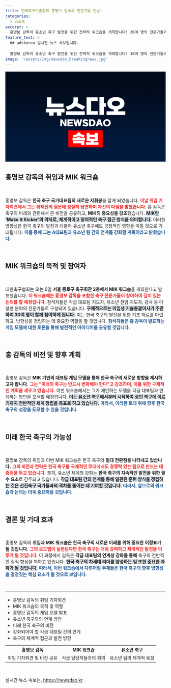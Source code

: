 ```yaml
---
title: 한국축구기술철학 홍명보 감독과 전문가들 만남!
categories:
  - 스포츠
excerpt: >
  홍명보 감독이 유소년 축구 발전을 위한 전략적 워크숍을 개최합니다! 30여 명의 전문가들과 함께 A대표팀 게임 모델을 논의하며, 한국 축구의 새로운 미래를 밝혀줄 이 자리에 주목하세요!
feature_text: >
  ## adskorea 실시간 뉴스 속보입니다.

  홍명보 감독이 유소년 축구 발전을 위한 전략적 워크숍을 개최합니다! 30여 명의 전문가들과 함께 A대표팀 게임 모델을 논의하며, 한국 축구의 새로운 미래를 밝혀줄 이 자리에 주목하세요!
image: '/assets/img/newsdao_breakingnews.jpg'
---
```


<p><img src="/assets/img/newsdao_breakingnews.jpg" alt="adskorea 속보" /></p>

<h2 data-ke-size="size26">홍명보 감독의 취임과 MIK 워크숍</h2>

<p data-ke-size="size16">&nbsp;</p>

<p>홍명보 감독은 <strong>한국 축구 국가대표팀의 새로운 지휘봉</strong>을 잡게 되었습니다. <b><span style="color: #ee2323;">이날 취임 기자회견에서 그는 취재진의 질문에 성실히 답변하며 자신의 다짐을 밝혔습니다.</span></b> 홍 감독은 축구의 미래와 관련해서 큰 비전을 공유하고, <strong>MIK의 중요성을 강조</strong>했습니다. <b><span style="background-color: #21538527;">MIK란 ‘Make It Kicker’의 약자로, 체계적이고 창의적인 축구 접근 방식을 의미합니다.</span></b> 이러한 방향성은 한국 축구의 발전과 더불어 유소년 축구에도 긍정적인 영향을 미칠 것으로 기대됩니다. <b><span style="color: #1a5490;">이를 통해 그는 A대표팀과 유소년 팀 간의 연계를 강화할 계획이라고 밝혔습니다.</span></b></p>

<p data-ke-size="size16">&nbsp;</p>

<h2 data-ke-size="size26">MIK 워크숍의 목적 및 참여자</h2>

<p data-ke-size="size16">&nbsp;</p>

<p>대한축구협회는 오는 6일 <strong>서울 종로구 축구회관 2층에서 MIK 워크숍</strong>을 개최한다고 발표했습니다. <b><span style="color: #ee2323;">이 워크숍에는 홍명보 감독을 포함한 축구 전문가들이 참여하여 깊이 있는 논의를 할 예정입니다.</span></b> 참석자들은 각급 대표팀 지도자, 유소년 전임 지도자, 강사 등 다양한 분야의 전문가들로 구성되어 있습니다. <b><span style="background-color: #21538527;">구체적으로는 이임생 기술총괄이사가 주관하여 30여 명이 함께 참여하게 됩니다.</span></b> 이는 한국 축구의 발전을 위한 기초 자료를 마련하고, 방향성을 정립하는 데 중요한 역할을 할 것입니다. <b><span style="color: #1a5490;">참석자들은 홍 감독이 발표하는 게임 모델에 대한 토론을 통해 발전적인 아이디어를 공유할 것입니다.</span></b></p>

<p data-ke-size="size16">&nbsp;</p>

<h2 data-ke-size="size26">홍 감독의 비전 및 향후 계획</h2>

<p data-ke-size="size16">&nbsp;</p>

<p>홍명보 감독은 <strong>MIK 기반의 대표팀 게임 모델을 통해 한국 축구의 새로운 방향을 제시하고자 합니다.</strong> <b><span style="color: #ee2323;">그는 "미래의 축구는 반드시 변화해야 한다"고 강조하며, 이를 위한 구체적인 계획을 세우고 있습니다.</span></b> 이번 워크숍에서는 그가 제안하는 모델을 각급 대표팀과 연계하는 방안을 모색할 예정입니다. <b><span style="background-color: #21538527;">이는 유소년 축구에서부터 시작하여 성인 축구에 이르기까지 전반적인 체계 정립을 목표로 하고 있습니다.</span></b> <b><span style="color: #1a5490;">따라서, 이러한 토대 위에 향후 한국 축구의 성장을 도모할 수 있을 것입니다.</span></b></p>

<p data-ke-size="size16">&nbsp;</p>

<h2 data-ke-size="size26">미래 한국 축구의 가능성</h2>

<p data-ke-size="size16">&nbsp;</p>

<p>홍명보 감독의 취임과 이번 MIK 워크숍은 한국 축구의 <strong>일대 전환점을 나타내고 있습니다.</strong> <b><span style="color: #ee2323;">그의 비전과 전략은 한국 축구를 국제적인 무대에서도 경쟁력 있는 팀으로 만드는 데 중점을 두고 있습니다.</span></b> 특히, 유소년 체계의 강화는 <strong>한국 축구의 지속적인 발전을 위한 필수 요소</strong>로 간주되고 있습니다. <b><span style="background-color: #21538527;">각급 대표팀 간의 연계를 통해 일관된 훈련 방식을 정립하는 것은 선진축구 국가들과의 격차를 줄이는 데 기여할 것입니다.</span></b> <b><span style="color: #1a5490;">따라서, 앞으로의 워크숍과 논의는 더욱 중요해질 것입니다.</span></b></p>

<p data-ke-size="size16">&nbsp;</p>

<h2 data-ke-size="size26">결론 및 기대 효과</h2>

<p data-ke-size="size16">&nbsp;</p>

<p>홍명보 감독의 <strong>취임과 MIK 워크숍은 한국 축구의 새로운 미래를 위해 중요한 이정표가 될 것입니다.</strong> <b><span style="color: #ee2323;">그의 로드맵이 실현된다면 한국 축구는 더욱 강력하고 체계적인 발전을 이루게 될 것입니다.</span></b> 이 과정에서 감독은 <strong>각급 대표팀의 연계성 강화를 통해</strong> 축구의 전반적인 질적 향상을 꾀하고 있습니다. <b><span style="background-color: #21538527;">한국 축구의 차세대 리더를 양성하는 일 또한 중요한 과제가 될 것입니다.</span></b> <b><span style="color: #1a5490;">따라서, 이번 워크숍에서 다루어질 주제들은 한국 축구의 향후 방향성을 결정짓는 핵심 요소가 될 것으로 보입니다.</span></b></p>

<p data-ke-size="size16">&nbsp;</p>

<hr />

<ul>
    <li>홍명보 감독의 취임 기자회견</li>
    <li>MIK 워크숍의 목적 및 역할</li>
    <li>홍명보 감독의 게임 모델 발표</li>
    <li>유소년 축구와의 연계 방안</li>
    <li>미래 한국 축구의 비전</li>
    <li>강화되어야 할 각급 대표팀 간의 연계</li>
    <li>축구의 체계적 접근과 발전 방향</li>
</ul>

<table style="width: 100%;">
    <tr>
        <td style="text-align: center; height: 17px;"><b>홍명보 감독</b></td>
        <td style="text-align: center; height: 17px;"><b>MIK 워크숍</b></td>
        <td style="text-align: center; height: 17px;"><b>유소년 축구</b></td>
    </tr>
    <tr>
        <td style="text-align: center; height: 17px;">취임 기자회견 및 비전 공유</td>
        <td style="text-align: center; height: 17px;">각급 담당자들과의 회의</td>
        <td style="text-align: center; height: 17px;">유소년 팀의 체계적 육성</td>
    </tr>
</table>

<p data-ke-size="size16">&nbsp;</p>
실시간 뉴스 속보는, <a href="https://newsdao.kr" rel="dofollow">https://newsdao.kr</a>



